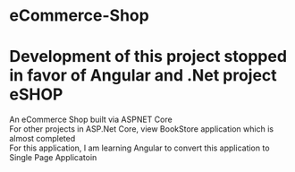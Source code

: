 # eCommerce-Shop
# Development of this project stopped in favor of Angular and .Net project eSHOP
An eCommerce Shop built via ASPNET Core</br>
For other projects in ASP.Net Core, view BookStore application which is almost completed</br>
For this application, I am learning Angular to convert this application to Single Page Applicatoin
